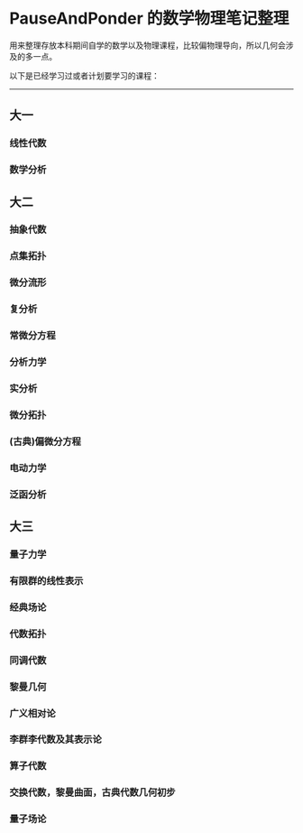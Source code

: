 # PauseAndPonder 的数学物理笔记整理

用来整理存放本科期间自学的数学以及物理课程，比较偏物理导向，所以几何会涉及的多一点。

以下是已经学习过或者计划要学习的课程：

---

## 大一

### 线性代数

### 数学分析

## 大二

### 抽象代数

### 点集拓扑

### 微分流形

### 复分析

### 常微分方程

### 分析力学

### 实分析

### 微分拓扑

### (古典)偏微分方程

### 电动力学

### 泛函分析

## 大三

### 量子力学

### 有限群的线性表示

### 经典场论

### 代数拓扑

### 同调代数

### 黎曼几何

### 广义相对论

### 李群李代数及其表示论

### 算子代数

### 交换代数，黎曼曲面，古典代数几何初步

### 量子场论

